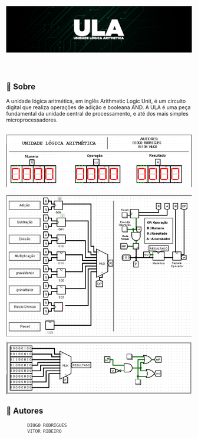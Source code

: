 <img src="./img/readmebanner.jpg" alt="">

<p align="center">
<br>
<br>
<a href="https://linkhub-haken.netlify.app">
</a>
</p>

<h2>🔖 Sobre</h2>
<p align="left">
    A unidade lógica aritmética, em inglês Arithmetic Logic Unit, é um circuito digital que realiza operações de adição e booleana AND. A ULA é uma peça fundamental da unidade central de processamento, e até dos mais simples microprocessadores.
</p>
<br>

<img src="./img/IMG_ULA_DISPLAY.png" alt="" >
<p align="center">
<img src="./img/IMG_ULA_AND_COMAND_CENTER.png" alt="" align="center">
</p>

<img src="./img/IMG_ULA_UPLOAD_FOR_MEMORY.png" alt="" align-iten="center">

<h2>💼 Autores</h2>

            DIOGO RODRIGUES
            VITOR RIBEIRO
